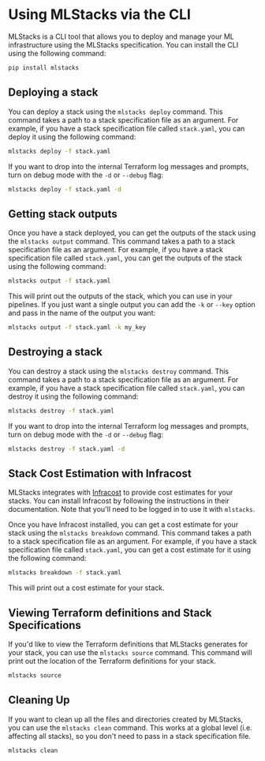 # Using MLStacks via the CLI

MLStacks is a CLI tool that allows you to deploy and manage your ML
infrastructure using the MLStacks specification. You can install the CLI using
the following command:

```bash
pip install mlstacks
```

## Deploying a stack

You can deploy a stack using the `mlstacks deploy` command. This command takes a
path to a stack specification file as an argument. For example, if you have a
stack specification file called `stack.yaml`, you can deploy it using the
following command:

```bash
mlstacks deploy -f stack.yaml
```

If you want to drop into the internal Terraform log messages and prompts, turn
on debug mode with the `-d` or `--debug` flag:

```bash
mlstacks deploy -f stack.yaml -d
```

## Getting stack outputs

Once you have a stack deployed, you can get the outputs of the stack using the
`mlstacks output` command. This command takes a path to a stack specification
file as an argument. For example, if you have a stack specification file called
`stack.yaml`, you can get the outputs of the stack using the following command:

```bash
mlstacks output -f stack.yaml
```

This will print out the outputs of the stack, which you can use in your
pipelines. If you just want a single output you can add the `-k` or `--key`
option and pass in the name of the output you want:

```bash
mlstacks output -f stack.yaml -k my_key
```

## Destroying a stack

You can destroy a stack using the `mlstacks destroy` command. This command takes
a path to a stack specification file as an argument. For example, if you have a
stack specification file called `stack.yaml`, you can destroy it using the
following command:

```bash
mlstacks destroy -f stack.yaml
```

If you want to drop into the internal Terraform log messages and prompts, turn
on debug mode with the `-d` or `--debug` flag:

```bash
mlstacks destroy -f stack.yaml -d
```

## Stack Cost Estimation with Infracost

MLStacks integrates with [Infracost](https://www.infracost.io/) to provide cost
estimates for your stacks. You can install Infracost by following the
instructions in their documentation. Note that you'll need to be logged in to
use it with `mlstacks`.

Once you have Infracost installed, you can get a cost estimate for your stack
using the `mlstacks breakdown` command. This command takes a path to a stack
specification file as an argument. For example, if you have a stack
specification file called `stack.yaml`, you can get a cost estimate for it using
the following command:

```bash
mlstacks breakdown -f stack.yaml
```

This will print out a cost estimate for your stack.

## Viewing Terraform definitions and Stack Specifications

If you'd like to view the Terraform definitions that MLStacks generates for your
stack, you can use the `mlstacks source` command. This command will print out
the location of the Terraform definitions for your stack.

```bash
mlstacks source
```

## Cleaning Up

If you want to clean up all the files and directories created by MLStacks, you
can use the `mlstacks clean` command. This works at a global level (i.e.
affecting all stacks), so you don't need to pass in a stack specification file.

```bash
mlstacks clean
```
